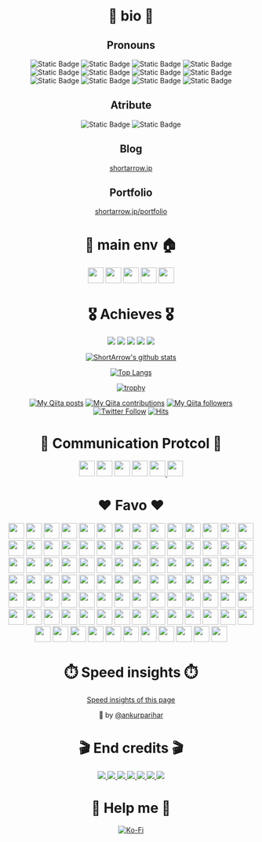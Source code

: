 <div align="center">

# 🎍 bio 🎍

## Pronouns

![Static Badge](https://img.shields.io/badge/OSS_creator-gray?style=for-the-badge)
![Static Badge](https://img.shields.io/badge/Embeded_enginner-gray?style=for-the-badge)
![Static Badge](https://img.shields.io/badge/Mechatronics_engineer-gray?style=for-the-badge)
![Static Badge](https://img.shields.io/badge/Automation_engineer-gray?style=for-the-badge)
![Static Badge](https://img.shields.io/badge/Architect-gray?style=for-the-badge)
![Static Badge](https://img.shields.io/badge/mini_Game_creator-gray?style=for-the-badge)
![Static Badge](https://img.shields.io/badge/UI/UX_designer-gray?style=for-the-badge)
![Static Badge](https://img.shields.io/badge/Frontend-gray?style=for-the-badge)
![Static Badge](https://img.shields.io/badge/Backend-gray?style=for-the-badge)
![Static Badge](https://img.shields.io/badge/SRE-gray?style=for-the-badge)
![Static Badge](https://img.shields.io/badge/Kitting-gray?style=for-the-badge)
![Static Badge](https://img.shields.io/badge/PC_builder-gray?style=for-the-badge)

## Atribute

![Static Badge](https://img.shields.io/badge/ENFP-Public_relations_campaigner-blue?style=for-the-badge)
![Static Badge](https://img.shields.io/badge/Sloth-Driven_by_laziness-blue?style=for-the-badge)

## Blog

[shortarrow.jp](https://www.shortarrow.jp/)

## Portfolio

[shortarrow.jp/portfolio](https://www.shortarrow.jp/portfolio/)

# 🎍 main env 🏠
<div>
  <img height="32" width="32" src="https://cdn.simpleicons.org/neovim" />
  <img height="32" width="32" src="https://cdn.simpleicons.org/tmux" />
  <img height="32" width="32" src="https://cdn.simpleicons.org/starship" />
  <img height="32" width="32" src="https://cdn.simpleicons.org/gnubash" />
  <img height="32" width="32" src="https://cdn.simpleicons.org/archlinux" />
</div>

# 🎖️ Achieves 🎖️

![](http://github-profile-summary-cards.vercel.app/api/cards/profile-details?username=ShortArrow&theme=github_dark)
![](http://github-profile-summary-cards.vercel.app/api/cards/repos-per-language?username=ShortArrow&theme=github_dark)
![](http://github-profile-summary-cards.vercel.app/api/cards/most-commit-language?username=ShortArrow&theme=github_dark)
![](http://github-profile-summary-cards.vercel.app/api/cards/stats?username=ShortArrow&theme=github_dark)
![](http://github-profile-summary-cards.vercel.app/api/cards/productive-time?username=ShortArrow&theme=github_dark&utcOffset=8)

[
  ![ShortArrow's github stats](https://github-readme-stats.vercel.app/api?username=ShortArrow&count_private=true&show_icons=true&bg_color=00000000&border_color=2e343b&title_color=0366d6&icon_color=8b949e&text_color=77909c)
](https://github.com/ShortArrow/github-readme-stats)

[
  ![Top Langs](https://github-readme-stats.vercel.app/api/top-langs/?username=ShortArrow&layout=compact&hide=Jupyter+Notebook&bg_color=00000000&border_color=2e343b&title_color=0366d6&icon_color=8b949e&text_color=77909c)
](https://github.com/ShortArrow/github-readme-stats)

[
  ![trophy](https://github-profile-trophy.vercel.app/?username=ShortArrow&theme=discord&rank=SECRET,SSS,SS,S,AAA&no-bg=true&margin-w=6&no-frame=true&column=4)
](https://github.com/ShortArrow/github-profile-trophy)

[![My Qiita posts](https://qiita-badge.apiapi.app/s/ShortArrow/posts.svg)](http://qiita.com/ShortArrow)
[![My Qiita contributions](https://qiita-badge.apiapi.app/s/ShortArrow/contributions.svg)](http://qiita.com/ShortArrow)
[![My Qiita followers](https://qiita-badge.apiapi.app/s/ShortArrow/followers.svg)](http://qiita.com/ShortArrow)
[![Twitter Follow](https://img.shields.io/twitter/follow/sh_orz_RO?style=social&logo=twitter)](https://twitter.com/sh_orz_RO) 
[![Hits](https://hits.seeyoufarm.com/api/count/incr/badge.svg?url=https%3A%2F%2Fgithub.com%2FShortArrow&count_bg=%2379C83D&title_bg=%23555555&icon=github.svg&icon_color=%23E7E7E7&title=profile+hits&edge_flat=false)](https://hits.seeyoufarm.com)

# 📶 Communication Protcol 📶

<div>
  <img height="32" width="32" src="https://cdn.simpleicons.org/discord" />
  <img height="32" width="32" src="https://cdn.simpleicons.org/reddit" />
  <img height="32" width="32" src="https://cdn.simpleicons.org/slack" />
  <img height="32" width="32" src="https://cdn.simpleicons.org/telegram" />
  <a href="https://twitter.com/sh_orz_RO">
    <img height="32" width="32" src="https://cdn.simpleicons.org/x/000000/FFFFFF" />
  </a>
  <a href="mailto:bamboogeneral@shortarrow.jp">
    <img height="32" width="32" src="https://cdn.simpleicons.org/maildotru/000000/FFFFFF" />
  </a>
</div>

# ❤ Favo ❤

<div>
  <img height="32" width="32" src="https://cdn.simpleicons.org/c/black/white" />
  <img height="32" width="32" src="https://cdn.simpleicons.org/c++/black/white" />
  <img height="32" width="32" src="https://cdn.simpleicons.org/dotnet/yellow/yellow" />
  <!-- <img height="32" width="32" src="https://cdn.simpleicons.org/clojure" /> -->
  <!-- <img height="32" width="32" src="https://cdn.simpleicons.org/crystal" /> -->
  <img height="32" width="32" src="https://cdn.simpleicons.org/css3/black/white" />
  <img height="32" width="32" src="https://cdn.simpleicons.org/dart/black/white" />
  <!-- <img height="32" width="32" src="https://cdn.simpleicons.org/elixir" /> -->
  <!-- <img height="32" width="32" src="https://cdn.simpleicons.org/elm" /> -->
  <!-- <img height="32" width="32" src="https://cdn.simpleicons.org/erlang" /> -->
  <!-- <img height="32" width="32" src="https://cdn.simpleicons.org/fortran" /> -->
  <img height="32" width="32" src="https://cdn.simpleicons.org/go/black/white" />
  <!-- <img height="32" width="32" src="https://cdn.simpleicons.org/graphql" /> -->
  <!-- <img height="32" width="32" src="https://cdn.simpleicons.org/haskell" /> -->
  <img height="32" width="32" src="https://cdn.simpleicons.org/html5/black/white" />
  <!-- <img height="32" width="32" src="https://cdn.simpleicons.org/java" /> -->
  <img height="32" width="32" src="https://cdn.simpleicons.org/javascript/black/white" />
  <!-- <img height="32" width="32" src="https://cdn.simpleicons.org/julia" /> -->
  <!-- <img height="32" width="32" src="https://cdn.simpleicons.org/kotlin" /> -->
  <!-- <img height="32" width="32" src="https://cdn.simpleicons.org/latex" /> -->
  <img height="32" width="32" src="https://cdn.simpleicons.org/lua/yellow/yellow" />
  <img height="32" width="32" src="https://cdn.simpleicons.org/markdown/yellow/yellow" />
  <img height="32" width="32" src="https://cdn.simpleicons.org/mermaid/yellow/yellow" />
  <!-- <img height="32" width="32" src="https://cdn.simpleicons.org/nim" /> -->
  <!-- <img height="32" width="32" src="https://cdn.simpleicons.org/perl" /> -->
  <img height="32" width="32" src="https://cdn.simpleicons.org/php/black/white" />
  <img height="32" width="32" src="https://avatars.githubusercontent.com/u/11524380?s=200&v=4" />
  <img height="32" width="32" src="https://cdn.simpleicons.org/python/black/white" />
  <!-- <img height="32" width="32" src="https://cdn.simpleicons.org/r" /> -->
  <!-- <img height="32" width="32" src="https://cdn.simpleicons.org/ruby" /> -->
  <img height="32" width="32" src="https://cdn.simpleicons.org/rust/yellow/yellow" />
  <!-- <img height="32" width="32" src="https://cdn.simpleicons.org/scala" /> -->
  <img height="32" width="32" src="https://cdn.simpleicons.org/gnubash/black/white" />
  <!-- <img height="32" width="32" src="https://cdn.simpleicons.org/solidity" /> -->
  <!-- <img height="32" width="32" src="https://cdn.simpleicons.org/swift" /> -->
  <img height="32" width="32" src="https://cdn.simpleicons.org/typescript/yellow/yellow" />
  <img height="32" width="32" src="https://cdn.simpleicons.org/googleappsscript/black/white" />
  <img height="32" width="32" src="https://cdn.simpleicons.org/zig/black/white" />
  <img height="32" width="32" src="https://cdn.simpleicons.org/flask/black/white" />
  <img height="32" width="32" src="https://cdn.simpleicons.org/falcon/black/white" />
  <img height="32" width="32" src="https://cdn.simpleicons.org/flutter/black/white" />
  <img height="32" width="32" src="https://cdn.simpleicons.org/django/black/white" />
  <img height="32" width="32" src="https://cdn.simpleicons.org/fastapi/black/white" />
  <img height="32" width="32" src="https://cdn.simpleicons.org/react/yellow/yellow" />
  <img height="32" width="32" src="https://cdn.simpleicons.org/nextdotjs/black/white" />
  <img height="32" width="32" src="https://cdn.simpleicons.org/mui/black/white" />
  <img height="32" width="32" src="https://cdn.simpleicons.org/tailwindcss/yellow/yellow" />
  <img height="32" width="32" src="https://cdn.simpleicons.org/i18next/black/white" />
  <img height="32" width="32" src="https://cdn.simpleicons.org/babylondotjs/black/white" />
  <img height="32" width="32" src="https://cdn.simpleicons.org/anaconda/black/white" />
  <img height="32" width="32" src="https://cdn.simpleicons.org/nuget/yellow/yellow" />
  <img height="32" width="32" src="https://cdn.simpleicons.org/npm/black/white" />
  <img height="32" width="32" src="https://cdn.simpleicons.org/pnpm/yellow/yellow" />
  <img height="32" width="32" src="https://cdn.simpleicons.org/yarn/black/white" />
  <img height="32" width="32" src="https://cdn.simpleicons.org/reactrouter/black/white" />
  <img height="32" width="32" src="https://cdn.simpleicons.org/vite/yellow/yellow" />
  <img height="32" width="32" src="https://cdn.simpleicons.org/chocolatey/black/white" />
  <img height="32" width="32" src="https://cdn.simpleicons.org/amazonwebservices/black/white" />
  <img height="32" width="32" src="https://cdn.simpleicons.org/googlecloud/black/white" />
  <img height="32" width="32" src="https://cdn.simpleicons.org/cloudflare/black/white" />
  <img height="32" width="32" src="https://cdn.simpleicons.org/firebase/black/white" />
  <img height="32" width="32" src="https://cdn.simpleicons.org/vercel/black/white" />
  <img height="32" width="32" src="https://cdn.simpleicons.org/gatsby/black/white" />
  <!-- <img height="32" width="32" src="https://cdn.simpleicons.org/kubernetes" /> -->
  <!-- <img height="32" width="32" src="https://cdn.simpleicons.org/nextcloud" /> -->
  <img height="32" width="32" src="https://cdn.simpleicons.org/alpinelinux/black/white" />
  <img height="32" width="32" src="https://cdn.simpleicons.org/android/black/white" />
  <img height="32" width="32" src="https://cdn.simpleicons.org/archlinux/yellow/yellow" />
  <img height="32" width="32" src="https://cdn.simpleicons.org/googlechrome/black/white" />
  <img height="32" width="32" src="https://cdn.simpleicons.org/debian/black/white" />
  <img height="32" width="32" src="https://cdn.simpleicons.org/ios/black/white" />
  <img height="32" width="32" src="https://cdn.simpleicons.org/kalilinux/black/white" />
  <img height="32" width="32" src="https://cdn.simpleicons.org/linux/black/white" />
  <img height="32" width="32" src="https://cdn.simpleicons.org/macos/black/white" />
  <img height="32" width="32" src="https://cdn.simpleicons.org/redhat/black/white" />
  <img height="32" width="32" src="https://cdn.simpleicons.org/ubuntu/black/white" />
  <img height="32" width="32" src="https://cdn.simpleicons.org/nintendoswitch/black/white" />
  <img height="32" width="32" src="https://cdn.simpleicons.org/playstation/black/white" />
  <img height="32" width="32" src="https://cdn.simpleicons.org/ansible/black/white" />
  <img height="32" width="32" src="https://cdn.simpleicons.org/docker/yellow/yellow" />
  <img height="32" width="32" src="https://cdn.simpleicons.org/terraform/black/white" />
  <img height="32" width="32" src="https://cdn.simpleicons.org/virtualbox/black/white" />
  <img height="32" width="32" src="https://cdn.simpleicons.org/vagrant/black/white" />
  <img height="32" width="32" src="https://cdn.simpleicons.org/qemu/black/white" />
  <img height="32" width="32" src="https://cdn.simpleicons.org/postman/black/white" />
  <img height="32" width="32" src="https://cdn.simpleicons.org/swagger/black/white" />
  <img height="32" width="32" src="https://cdn.simpleicons.org/jenkins/black/white" />
  <img height="32" width="32" src="https://cdn.simpleicons.org/nginx/black/white" />
  <img height="32" width="32" src="https://cdn.simpleicons.org/mysql/black/white" />
  <img height="32" width="32" src="https://cdn.simpleicons.org/mongodb/black/white" />
  <img height="32" width="32" src="https://cdn.simpleicons.org/sqlite/black/white" />
  <img height="32" width="32" src="https://cdn.simpleicons.org/jasmine/black/white" />
  <img height="32" width="32" src="https://cdn.simpleicons.org/githubactions/black/white" />
  <img height="32" width="32" src="https://cdn.simpleicons.org/ngrok/black/white" />
  <img height="32" width="32" src="https://cdn.simpleicons.org/vitest/yellow/yellow" />
  <img height="32" width="32" src="https://cdn.simpleicons.org/wordpress/black/white" />
  <img height="32" width="32" src="https://cdn.simpleicons.org/hugo/yellow/yellow" />
  <img height="32" width="32" src="https://cdn.simpleicons.org/diagramsdotnet/black/white" />
  <img height="32" width="32" src="https://cdn.simpleicons.org/codepen/black/white" />
  <img height="32" width="32" src="https://cdn.simpleicons.org/unity/black/white" />
  <img height="32" width="32" src="https://cdn.simpleicons.org/git/black/white" />
  <img height="32" width="32" src="https://cdn.simpleicons.org/github/yellow/yellow" />
  <img height="32" width="32" src="https://cdn.simpleicons.org/googlesheets/black/white" />
  <img height="32" width="32" src="https://cdn.simpleicons.org/blender/black/white" />
  <img height="32" width="32" src="https://cdn.simpleicons.org/gimp/black/white" />
  <img height="32" width="32" src="https://cdn.simpleicons.org/inkscape/yellow/yellow" />
  <img height="32" width="32" src="https://cdn.simpleicons.org/figma/yellow/yellow" />
  <img height="32" width="32" src="https://cdn.simpleicons.org/spotify/yellow/yellow" />
  <img height="32" width="32" src="https://cdn.simpleicons.org/filezilla/black/white" />
  <img height="32" width="32" src="https://cdn.simpleicons.org/wireshark/black/white" />
  <img height="32" width="32" src="https://cdn.simpleicons.org/raspberrypi/black/white" />
  <img height="32" width="32" src="https://cdn.simpleicons.org/arduino/black/white" />
  <img height="32" width="32" src="https://cdn.simpleicons.org/ros/black/white" />
  <img height="32" width="32" src="https://cdn.simpleicons.org/eclipsemosquitto/black/white" />
  <img height="32" width="32" src="https://cdn.simpleicons.org/mqtt/black/white" />
  <img height="32" width="32" src="https://cdn.simpleicons.org/qemu/black/white" />
</div>

# ⏱️ Speed insights ⏱️

[Speed insights of this page](https://github.com/ShortArrow/ShortArrow/tree/main/reports)

💪 by [@ankurparihar](https://github.com/ankurparihar/readme-pagespeed-insights)

# 🎬 End credits 🎬

<div>
  <a href="https://shields.io">
    <img src="https://img.shields.io/badge/Shields_IO-FFD700?style=for-the-badge&logo=shieldsdotio&logoColor=black">
  </a>
  <a href="https://simpleicons.org">
    <img src="https://img.shields.io/badge/Simple_Icons-FFD700?style=for-the-badge&logo=simpleicons&logoColor=black">
  </a>
  <a href="https://github.com/ankurparihar/readme-pagespeed-insights">
    <img src="https://img.shields.io/badge/ankurparihar_/_readmepage_speed_insights-FFD700?style=for-the-badge&logo=github&logoColor=black">
  </a>
  <a href="https://github.com/anuraghazra/github-readme-stats">
    <img src="https://img.shields.io/badge/anuraghazra_/_github_readme_stats-FFD700?style=for-the-badge&logo=github&logoColor=black">
  </a>
  <a href="https://github.com/ryo-ma/github-profile-trophy">
    <img src="https://img.shields.io/badge/ryo_ma_/_github_profile_trophy-FFD700?style=for-the-badge&logo=github&logoColor=black">
  </a>
  <a href="https://github.com/gjbae1212/hit-counter">
    <img src="https://img.shields.io/badge/gjbae1212_/_hit_counter-FFD700?style=for-the-badge&logo=github&logoColor=black">
  </a>
  <a href="https://github.com/vn7n24fzkq/github-profile-summary-cards">
    <img src="https://img.shields.io/badge/vn7n24fzkq_/_github_profile_summary_cards-FFD700?style=for-the-badge&logo=github&logoColor=black">
  </a>
</div>

# 🎁 Help me 🎁

[![Ko-Fi](https://img.shields.io/badge/Ko--fi-F16061?style=for-the-badge&logo=ko-fi&logoColor=white)](https://ko-fi.com/shortarrow)

</div>
